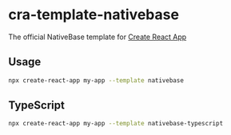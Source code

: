 # cra-template-nativebase

The official NativeBase template for [Create React App](https://reactjs.org/docs/create-a-new-react-app.html#create-react-app)

## Usage

```sh
npx create-react-app my-app --template nativebase
```

## TypeScript

```sh
npx create-react-app my-app --template nativebase-typescript
```
